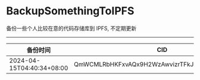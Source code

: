 # BackupSomethingToIPFS
备份一些个人比较在意的代码存储库到 IPFS, 不定期更新

---

| 备份时间                  | CID                                            |
| ------------------------- | ---------------------------------------------- |
| 2024-04-15T04:40:34+08:00 | QmWCMLRbHKFxvAQx9H2WzAwvizrTFkJ3wPtdA1jWUgoC4a |
